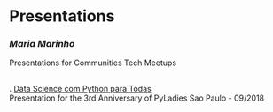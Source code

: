 # Presentations
### ***Maria Marinho***
Presentations for Communities Tech Meetups
##

. [Data Science com Python para Todas](bit.ly/DSPython)  
Presentation for the 3rd Anniversary of PyLadies Sao Paulo - 09/2018
